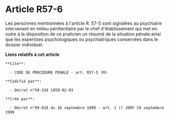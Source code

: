 # Article R57-6

Les personnes mentionnées à l'article R. 57-5 sont signalées au psychiatre intervenant en milieu pénitentiaire par le chef
d'établissement qui met en outre à la disposition de ce praticien un résumé de la situation pénale ainsi que les expertises
psychologiques ou psychiatriques conservées dans le dossier individuel.

**Liens relatifs à cet article**

	**Cite**:

	  - CODE DE PROCEDURE PENALE - art. R57-5 (M)

	**Codifié par**:

	  - Décret n°59-318 1959-02-03

	**Créé par**:

	  - Décret n°99-818 du 16 septembre 1999 - art. 1 () JORF 19 septembre 1999
